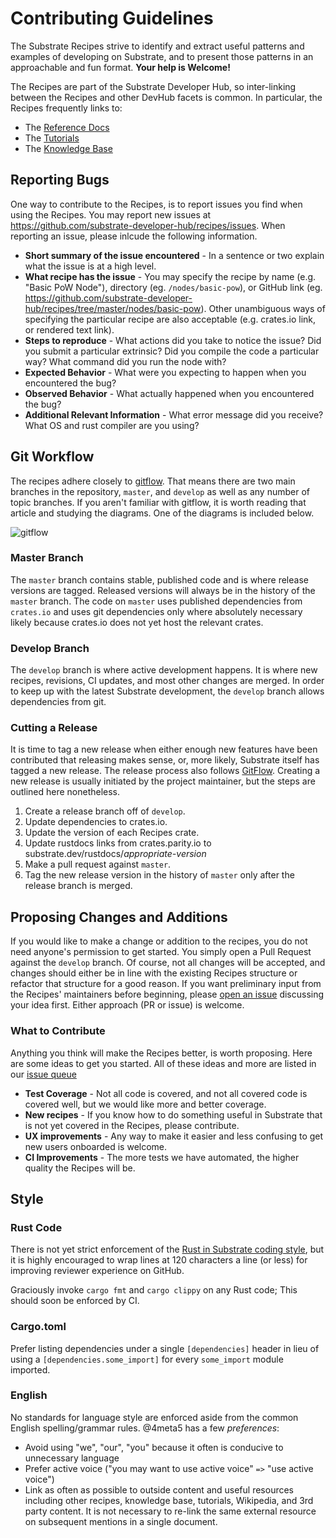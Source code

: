 # Contributing Guidelines

The Substrate Recipes strive to identify and extract useful patterns and examples of developing on
Substrate, and to present those patterns in an approachable and fun format. **Your help is
Welcome!**

The Recipes are part of the Substrate Developer Hub, so inter-linking between the Recipes and other
DevHub facets is common. In particular, the Recipes frequently links to:

-   The [Reference Docs](https://substrate.dev/rustdocs/v2.0.0-rc5/)
-   The [Tutorials](https://substrate.dev/en/tutorials)
-   The [Knowledge Base](https://substrate.dev/docs/en/)

## Reporting Bugs

One way to contribute to the Recipes, is to report issues you find when using the Recipes. You may
report new issues at https://github.com/substrate-developer-hub/recipes/issues. When reporting an
issue, please inlcude the following information.

-   **Short summary of the issue encountered** - In a sentence or two explain what the issue is at a
    high level.
-   **What recipe has the issue** - You may specify the recipe by name (e.g. "Basic PoW Node"),
    directory (eg. `/nodes/basic-pow`), or GitHub link (eg.
    https://github.com/substrate-developer-hub/recipes/tree/master/nodes/basic-pow). Other
    unambiguous ways of specifying the particular recipe are also acceptable (e.g. crates.io link,
    or rendered text link).
-   **Steps to reproduce** - What actions did you take to notice the issue? Did you submit a
    particular extrinsic? Did you compile the code a particular way? What command did you run the
    node with?
-   **Expected Behavior** - What were you expecting to happen when you encountered the bug?
-   **Observed Behavior** - What actually happened when you encountered the bug?
-   **Additional Relevant Information** - What error message did you receive? What OS and rust
    compiler are you using?

## Git Workflow

The recipes adhere closely to
[gitflow](https://www.atlassian.com/git/tutorials/comparing-workflows/gitflow-workflow). That means
there are two main branches in the repository, `master`, and `develop` as well as any number of
topic branches. If you aren't familiar with gitflow, it is worth reading that article and studying
the diagrams. One of the diagrams is included below.

![gitflow](<https://wac-cdn.atlassian.com/dam/jcr:a9cea7b7-23c3-41a7-a4e0-affa053d9ea7/04%20(1).svg?cdnVersion=1017>)

### Master Branch

The `master` branch contains stable, published code and is where release versions are tagged.
Released versions will always be in the history of the `master` branch. The code on `master` uses
published dependencies from `crates.io` and uses git dependencies only where absolutely necessary
likely because crates.io does not yet host the relevant crates.

### Develop Branch

The `develop` branch is where active development happens. It is where new recipes, revisions, CI
updates, and most other changes are merged. In order to keep up with the latest Substrate
development, the `develop` branch allows dependencies from git.

### Cutting a Release

It is time to tag a new release when either enough new features have been contributed that releasing
makes sense, or, more likely, Substrate itself has tagged a new release. The release process also
follows [GitFlow](https://www.atlassian.com/git/tutorials/comparing-workflows/gitflow-workflow).
Creating a new release is usually initiated by the project maintainer, but the steps are outlined
here nonetheless.

1. Create a release branch off of `develop`.
1. Update dependencies to crates.io.
1. Update the version of each Recipes crate.
1. Update rustdocs links from crates.parity.io to substrate.dev/rustdocs/_appropriate-version_
1. Make a pull request against `master`.
1. Tag the new release version in the history of `master` only after the release branch is merged.

## Proposing Changes and Additions

If you would like to make a change or addition to the recipes, you do not need anyone's permission
to get started. You simply open a Pull Request against the `develop` branch. Of course, not all
changes will be accepted, and changes should either be in line with the existing Recipes structure
or refactor that structure for a good reason. If you want preliminary input from the Recipes'
maintainers before beginning, please
[open an issue](https://github.com/substrate-developer-hub/recipes/issues) discussing your idea
first. Either approach (PR or issue) is welcome.

### What to Contribute

Anything you think will make the Recipes better, is worth proposing. Here are some ideas to get you
started. All of these ideas and more are listed in our
[issue queue](https://github.com/substrate-developer-hub/recipes/issues)

-   **Test Coverage** - Not all code is covered, and not all covered code is covered well, but we
    would like more and better coverage.
-   **New recipes** - If you know how to do something useful in Substrate that is not yet covered in
    the Recipes, please contribute.
-   **UX improvements** - Any way to make it easier and less confusing to get new users onboarded is
    welcome.
-   **CI Improvements** - The more tests we have automated, the higher quality the Recipes will be.

## Style

### Rust Code

There is not yet strict enforcement of the
[Rust in Substrate coding style](https://github.com/paritytech/substrate/blob/master/docs/STYLE_GUIDE.md),
but it is highly encouraged to wrap lines at 120 characters a line (or less) for improving reviewer
experience on GitHub.

Graciously invoke `cargo fmt` and `cargo clippy` on any Rust code; This should soon be enforced by
CI.

### Cargo.toml

Prefer listing dependencies under a single `[dependencies]` header in lieu of using a
`[dependencies.some_import]` for every `some_import` module imported.

### English

No standards for language style are enforced aside from the common English spelling/grammar rules.
@4meta5 has a few _preferences_:

-   Avoid using "we", "our", "you" because it often is conducive to unnecessary language
-   Prefer active voice ("you may want to use active voice" `=>` "use active voice")
-   Link as often as possible to outside content and useful resources including other recipes,
    knowledge base, tutorials, Wikipedia, and 3rd party content. It is not necessary to re-link the
    same external resource on subsequent mentions in a single document.
